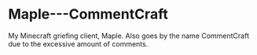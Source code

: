 Maple---CommentCraft
====================

My Minecraft griefing client, Maple.  Also goes by the name CommentCraft due to the excessive amount of comments.

